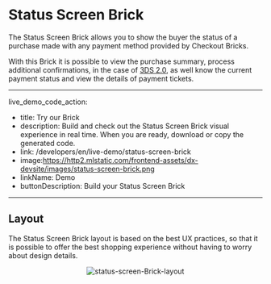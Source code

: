# Status Screen Brick 

The Status Screen Brick allows you to show the buyer the status of a purchase made with any payment method provided by Checkout Bricks. 

With this Brick it is possible to view the purchase summary, process additional confirmations, in the case of [3DS 2.0](/developers/en/docs/checkout-bricks/how-tos/improve-payment-approval/3ds), as well know the current payment status and view the details of payment tickets.

---
live_demo_code_action:
 - title: Try our Brick
 - description: Build and check out the Status Screen Brick visual experience in real time. When you are ready, download or copy the generated code.
 - link: /developers/en/live-demo/status-screen-brick
 - image:https://http2.mlstatic.com/frontend-assets/dx-devsite/images/status-screen-brick.png
 - linkName: Demo
 - buttonDescription: Build your Status Screen Brick
---

## Layout 

The Status Screen Brick layout is based on the best UX practices, so that it is possible to offer the best shopping experience without having to worry about design details.

<center>

![status-screen-Brick-layout](checkout-bricks/status-screen-brick-layout-en.gif)

</center>